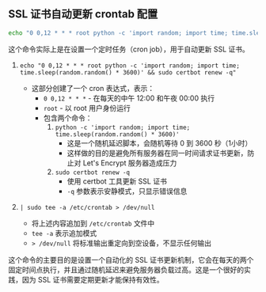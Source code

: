 ## SSL 证书自动更新 crontab 配置

```bash
echo "0 0,12 * * * root python -c 'import random; import time; time.sleep(random.random() * 3600)' && sudo certbot renew -q" | sudo tee -a /etc/crontab > /dev/null
```

这个命令实际上是在设置一个定时任务（cron job），用于自动更新 SSL 证书。

1. `echo "0 0,12 * * * root python -c 'import random; import time; time.sleep(random.random() * 3600)' && sudo certbot renew -q"` 
   - 这部分创建了一个 cron 表达式，表示：
     - `0 0,12 * * *` - 在每天的中午 12:00 和午夜 00:00 执行
     - `root` - 以 root 用户身份运行
     - 包含两个命令：
       1. `python -c 'import random; import time; time.sleep(random.random() * 3600)'` 
          - 这是一个随机延迟脚本，会随机等待 0 到 3600 秒（1小时）
          - 这样做的目的是避免所有服务器在同一时间请求证书更新，防止对 Let's Encrypt 服务器造成压力
       2. `sudo certbot renew -q`
          - 使用 certbot 工具更新 SSL 证书
          - `-q` 参数表示安静模式，只显示错误信息

2. `| sudo tee -a /etc/crontab > /dev/null`
   - 将上述内容追加到 `/etc/crontab` 文件中
   - `tee -a` 表示追加模式
   - `> /dev/null` 将标准输出重定向到空设备，不显示任何输出

这个命令的主要目的是设置一个自动化的 SSL 证书更新机制，它会在每天的两个固定时间点执行，并且通过随机延迟来避免服务器负载过高。这是一个很好的实践，因为 SSL 证书需要定期更新才能保持有效性。